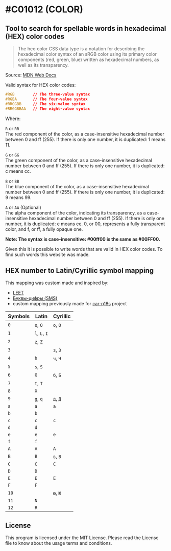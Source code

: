# #C01012 (COLOR)
## Tool to search for spellable words in hexadecimal (HEX) color codes

> The hex-color CSS data type is a notation for describing the hexadecimal color syntax of an sRGB color using its primary color components (red, green, blue) written as hexadecimal numbers, as well as its transparency.

Source: [MDN Web Docs <hex-color>](https://developer.mozilla.org/en-US/docs/Web/CSS/hex-color)

Valid syntax for HEX color codes:
```css
#RGB        // The three-value syntax
#RGBA       // The four-value syntax
#RRGGBB     // The six-value syntax
#RRGGBBAA   // The eight-value syntax
```
Where:

`R` or `RR`<br />
The red component of the color, as a case-insensitive hexadecimal number between 0 and ff (255). If there is only one number, it is duplicated: 1 means 11.

`G` or `GG`<br />
The green component of the color, as a case-insensitive hexadecimal number between 0 and ff (255). If there is only one number, it is duplicated: c means cc.

`B` or `BB`<br />
The blue component of the color, as a case-insensitive hexadecimal number between 0 and ff (255). If there is only one number, it is duplicated: 9 means 99.

`A` or `AA` (Optional)<br />
The alpha component of the color, indicating its transparency, as a case-insensitive hexadecimal number between 0 and ff (255). If there is only one number, it is duplicated: e means ee. 0, or 00, represents a fully transparent color, and f, or ff, a fully opaque one.

**Note: The syntax is case-insensitive: #00ff00 is the same as #00FF00.**

Given this it is possible to write words that are valid in HEX color codes. To find such words this website was made.

## HEX number to Latin/Cyrillic symbol mapping
This mapping was custom made and inspired by:
- [LEET](https://en.wikipedia.org/wiki/Leet)
- [Буквы-цифры (SMS)](https://translit.tsymbal.su/q/%D0%90%D0%91%D0%92%D0%93%D0%94%D0%95%D0%81%D0%96%D0%97%D0%98%D0%99%D0%9A%D0%9B%D0%9C%D0%9D%D0%9E%D0%9F%D0%A0%D0%A1%D0%A2%D0%A3%D0%A4%D0%A5%D0%A6%D0%A7%D0%A8%D0%A9%D0%AA%D0%AB%D0%AC%D0%AD%D0%AE%D0%AF/)
- custom mapping previously made for [car-p18s](https://github.com/ebolblga/car-p18s) project

| Symbols | Latin         | Cyrillic |
| ------- | ------------- | -------- |
| `0`     | `o`, `O`      | `о`, `О` |
| `1`     | `l`, `L`, `I` |          |
| `2`     | `z`, `Z`      |          |
| `3`     |               | `з`, `З` |
| `4`     | `h`           | `ч`, `Ч` |
| `5`     | `s`, `S`      |          |
| `6`     | `G`           | `б`, `Б` |
| `7`     | `t`, `T`      |          |
| `8`     | `X`           |          |
| `9`     | `g`, `q`      | `д`, `Д` |
| `a`     | `a`           | `а`      |
| `b`     | `b`           |          |
| `c`     | `c`           | `с`      |
| `d`     | `d`           |          |
| `e`     | `e`           | `е`      |
| `f`     | `f`           |          |
| `A`     | `A`           | `А`      |
| `B`     | `B`           | `в`, `В` |
| `C`     | `C`           | `С`      |
| `D`     | `D`           |          |
| `E`     | `E`           | `Е`      |
| `F`     | `F`           |          |
| `10`    |               | `ю`, `Ю` |
| `11`    | `N`           |          |
| `12`    | `R`           |          |

## License
This program is licensed under the MIT License. Please read the License file to know about the usage terms and conditions.
